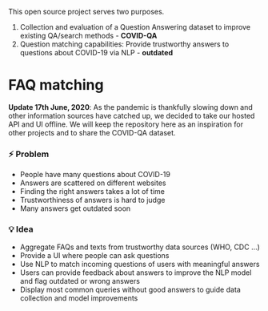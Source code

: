 This open source project serves two purposes.

1. Collection and evaluation of a Question Answering dataset to improve existing QA/search methods - **COVID-QA**
2. Question matching capabilities: Provide trustworthy answers to questions about COVID-19 via NLP - **outdated**

# FAQ matching

**Update 17th June, 2020**: As the pandemic is thankfully slowing down and other information sources have catched up, we decided to take our hosted API and UI offline. We will keep the repository here as an inspiration for other projects and to share the COVID-QA dataset.

### :zap: Problem

- People have many questions about COVID-19
- Answers are scattered on different websites
- Finding the right answers takes a lot of time
- Trustworthiness of answers is hard to judge
- Many answers get outdated soon

### :bulb: Idea

- Aggregate FAQs and texts from trustworthy data sources (WHO, CDC ...)
- Provide a UI where people can ask questions
- Use NLP to match incoming questions of users with meaningful answers
- Users can provide feedback about answers to improve the NLP model and flag outdated or wrong answers
- Display most common queries without good answers to guide data collection and model improvements
